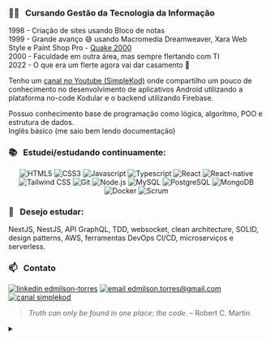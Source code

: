 ### :man_student:  &nbsp; **Cursando Gestão da Tecnologia da Informação**

1998 - Criação de sites usando Bloco de notas  
1999 - Grande avanço :sweat_smile: usando Macromedia Dreamweaver, Xara Web Style e Paint Shop Pro - [Quake 2000](https://web.archive.org/web/20010216054338/http://www.quake2000.hpg.com.br:80/)  
2000 - Faculdade em outra área, mas sempre flertando com TI  
2022 - O que era um flerte agora vai dar casamento :pray:

Tenho um [canal no Youtube (SimpleKod)](https://www.youtube.com/c/simplekod) onde compartilho um pouco de conhecimento no desenvolvimento de aplicativos Android utilizando a plataforma no-code Kodular e o backend utilizando Firebase.

Possuo conhecimento base de programação como lógica, algoritmo, POO e estrutura de dados.  
Inglês básico (me saio bem lendo documentação)  

### :books: &nbsp; Estudei/estudando continuamente:
<p align="center">
<img alt="HTML5" src= "https://img.shields.io/badge/html5-20232A.svg?style=for-the-badge&logo=html5">
<img alt="CSS3" src= "https://img.shields.io/badge/css3-20232A.svg?style=for-the-badge&logo=css3&logoColor=1572B6">
<img alt="Javascript" src="https://img.shields.io/badge/javascript-20232A.svg?style=for-the-badge&logo=javascript"/>
<img alt="Typescript" src="https://img.shields.io/badge/typescript-20232A.svg?style=for-the-badge&logo=typescript"/>
<img alt="React" src="https://img.shields.io/badge/react-20232A.svg?style=for-the-badge&logo=react"/>
<img alt="React-native" src="https://img.shields.io/badge/react_native-20232A.svg?style=for-the-badge&logo=react"/>
<img alt="Tailwind CSS" src="https://img.shields.io/badge/tailwindcss-20232A?style=for-the-badge&logo=tailwindcss"/>
<img alt="Git" src="https://img.shields.io/badge/git-20232A?style=for-the-badge&logo=git"/>
<img alt="Node.js" src="https://img.shields.io/badge/node_js-20232A?style=for-the-badge&logo=nodedotjs"/>
<img alt="MySQL" src="https://img.shields.io/badge/MySQL-20232A?style=for-the-badge&logo=mysql"/>
<img alt="PostgreSQL" src="https://img.shields.io/badge/PostgreSQL-20232A?style=for-the-badge&logo=postgresql"/>
<img alt="MongoDB" src="https://img.shields.io/badge/mongodb-20232A?style=for-the-badge&logo=mongodb"/>
<img alt="Docker" src="https://img.shields.io/badge/Docker-20232A?style=for-the-badge&logo=Docker"/>
<img alt="Scrum" src="https://img.shields.io/badge/scrum-20232A?style=for-the-badge&logo=Scrum%20Alliance"/>
</p>
  
### 📖 &nbsp; Desejo estudar:
NextJS, NestJS, API GraphQL, TDD, websocket, clean architecture, SOLID, design patterns, AWS, ferramentas DevOps CI/CD, microserviços e serverless.
  
### 📫 &nbsp; Contato  
<a href="https://www.linkedin.com/in/edmilson-torres"><img alt="linkedin edmilson-torres" src="https://img.shields.io/badge/-Edmilson Torres-0077B5?style=flat-square&logo=Linkedin&logoColor=white"/></a>
<a href="mailto:edmilson.torres@gmail.com"><img alt="email edmilson.torres@gmail.com" src="https://img.shields.io/badge/-edmilson.torres@gmail.com-D14836?style=flat-square&logo=Gmail&logoColor=white"/></a>
<a href="https://www.youtube.com/c/simplekod"><img alt="canal simplekod" src="https://img.shields.io/badge/-SimpleKod-D62422?style=flat-square&labelColor=D62422&logo=youtube&logoColor=white"/></a>

> _Truth can only be found in one place: the code._ – Robert C. Martin
<details>
<summary>  </summary>
<img src= "https://komarev.com/ghpvc/?username=edmilson-torres&label=Profile%20views&color=0e75b6&style=flat%22%20alt=%22edmilson-torres">
</details>
